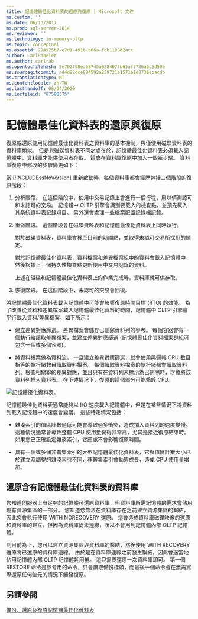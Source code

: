 ```yaml
---
title: 記憶體最佳化資料表的還原與復原 | Microsoft 文件
ms.custom: ''
ms.date: 06/13/2017
ms.prod: sql-server-2014
ms.reviewer: ''
ms.technology: in-memory-oltp
ms.topic: conceptual
ms.assetid: 294975b7-e7d1-491b-b66a-fdb1100d2acc
author: CarlRabeler
ms.author: carlrab
ms.openlocfilehash: 5e702798ea68745a038407fb65af7726a5c5d50e
ms.sourcegitcommit: ad4d92dce894592a259721a1571b1d8736abacdb
ms.translationtype: MT
ms.contentlocale: zh-TW
ms.lasthandoff: 08/04/2020
ms.locfileid: "87598375"
---
```

# <a name="restore-and-recovery-of-memory-optimized-tables"></a>記憶體最佳化資料表的還原與復原
  復原或還原使用記憶體最佳化資料表之資料庫的基本機制，與僅使用磁碟資料表的資料庫類似。 但是與磁碟資料表不同之處在於，記憶體最佳化資料表必須載入記憶體中，資料庫才能供使用者存取。 這會在資料庫復原中加入一個新步驟。 資料庫復原中修改的步驟變更如下：

 當 [!INCLUDE[ssNoVersion](../../includes/ssnoversion-md.md)] 重新啟動時，每個資料庫都會經歷包括三個階段的復原階段：

1.  分析階段。 在這個階段中，使用中交易記錄上會進行一個行程，用以偵測認可和未認可的交易。 記憶體中 OLTP 引擎會識別要載入的檢查點，並預先載入其系統資料表記錄項目。 另外還會處理一些檔案配置記錄檔記錄。

2.  重做階段。 這個階段會在磁碟資料表和記憶體最佳化資料表上同時執行。

     對於磁碟資料表，資料庫會移至目前的時間點，並取得未認可交易所採用的鎖定。

     對於記憶體最佳化資料表，資料檔案和差異檔案組中的資料會載入記憶體中，然後根據上一個持久性檢查點更新使用中交易記錄的資料。

     上述在磁碟和記憶體最佳化資料表上的作業完成時，資料庫就可供存取。

3.  恢復階段。 在這個階段中，未認可的交易會回復。

 將記憶體最佳化資料表載入記憶體中可能會影響復原時間目標 (RTO) 的效能。 為了改善從資料和差異檔案載入記憶體最佳化資料的時間，記憶體中 OLTP 引擎會平行載入資料/差異檔案，如下所示：

-   建立差異對應篩選。 差異檔案會儲存已刪除資料列的參考。 每個容器會有一個執行緒讀取差異檔案，並建立差異對應篩選 (記憶體最佳化資料檔案群組可包含一個或多個容器)。

-   將資料檔案做為資料流。  一旦建立差異對應篩選，就會使用與邏輯 CPU 數目相等的執行緒數目讀取資料檔案。 每個讀取資料檔案的執行緒都會讀取資料列、檢查相關聯的差異對應，並且只有在資料列未標示為已刪除時，才會將該資料列插入資料表。 在下述情況下，復原的這個部分可能繫於 CPU。

 ![記憶體優化資料表。](../../database-engine/media/memory-optimized-tables.gif "記憶體最佳化資料表。")

 記憶體最佳化資料表通常能夠以 I/O 速度載入記憶體中，但是在某些情況下將資料列載入記憶體中的速度會變慢。 這些特定情況包括：

-   雜湊索引的值區計數過低可能會導致過多衝突，造成插入資料列的速度變慢。 這種情況通常會導致整體 CPU 使用量變得非常高，尤其是接近復原結束時。 如果您已正確設定雜湊索引，它應該不會影響復原時間。

-   具有一個或多個非叢集索引的大型記憶體最佳化資料表，它與值區計數大小已於建立時調整的雜湊索引不同，非叢集索引會動態成長，造成 CPU 使用量增加。

## <a name="restoring-a-database-with-memory-optimized-tables"></a>還原含有記憶體最佳化資料表的資料庫
 您知道伺服器上有足夠的記憶體可還原資料庫，但資料庫所需記憶體的需求會佔用現有資源集區的一部分。  您知道您無法在資料庫存在之前建立資源集區的繫結，因此您會執行使用 WITH NORECOVERY 還原。  這會造成資料庫磁碟映像的還原和資料庫的建立，但因為資料庫尚未連線，所以不會用到記憶體內部 OLTP 記憶體。

 到目前為止，您可以建立資源集區與資料庫的繫結，然後使用 WITH RECOVERY 還原將已還原的資料庫連線。  由於是在資料庫連線之前發生繫結，因此會適當地佔用記憶體內部 OLTP 記憶體耗用量。 這只需要還原一次資料庫即可。 第一個 RESTORE 命令是參考用的命令，只會讀取備份標頭，而最後一個命令會在無需實際還原任何位元的情況下觸發復原。

## <a name="see-also"></a>另請參閱
 [備份、還原及復原記憶體最佳化資料表](memory-optimized-tables.md)


